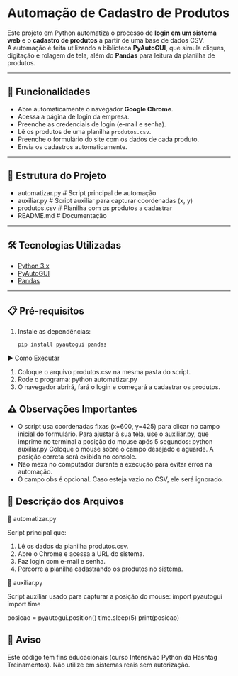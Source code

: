 # Automação de Cadastro de Produtos

Este projeto em Python automatiza o processo de **login em um sistema web** e o **cadastro de produtos** a partir de uma base de dados CSV.  
A automação é feita utilizando a biblioteca **PyAutoGUI**, que simula cliques, digitação e rolagem de tela, além do **Pandas** para leitura da planilha de produtos.

---

## 🚀 Funcionalidades
- Abre automaticamente o navegador **Google Chrome**.
- Acessa a página de login da empresa.
- Preenche as credenciais de login (e-mail e senha).
- Lê os produtos de uma planilha `produtos.csv`.
- Preenche o formulário do site com os dados de cada produto.
- Envia os cadastros automaticamente.

---

## 📂 Estrutura do Projeto
- automatizar.py # Script principal de automação
- auxiliar.py # Script auxiliar para capturar coordenadas (x, y)
- produtos.csv # Planilha com os produtos a cadastrar
- README.md # Documentação

---

## 🛠️ Tecnologias Utilizadas
- [Python 3.x](https://www.python.org/)
- [PyAutoGUI](https://pyautogui.readthedocs.io/en/latest/)
- [Pandas](https://pandas.pydata.org/)

---

## 📋 Pré-requisitos
1. Instale as dependências:
   ```bash
   pip install pyautogui pandas

▶️ Como Executar

1. Coloque o arquivo produtos.csv na mesma pasta do script.
2. Rode o programa:
   python automatizar.py
3. O navegador abrirá, fará o login e começará a cadastrar os produtos.

## ⚠️ Observações Importantes

- O script usa coordenadas fixas (x=600, y=425) para clicar no campo inicial do formulário.
Para ajustar à sua tela, use o auxiliar.py, que imprime no terminal a posição do mouse após 5 segundos:
  python auxiliar.py
Coloque o mouse sobre o campo desejado e aguarde. A posição correta será exibida no console.
- Não mexa no computador durante a execução para evitar erros na automação.
- O campo obs é opcional. Caso esteja vazio no CSV, ele será ignorado.

## 📖 Descrição dos Arquivos

🔹 automatizar.py

Script principal que:
1. Lê os dados da planilha produtos.csv.
2. Abre o Chrome e acessa a URL do sistema.
3. Faz login com e-mail e senha.
4. Percorre a planilha cadastrando os produtos no sistema.

🔹 auxiliar.py

Script auxiliar usado para capturar a posição do mouse:
  import pyautogui
  import time
  
  posicao = pyautogui.position()
  time.sleep(5)
  print(posicao)

## 📌 Aviso

Este código tem fins educacionais (curso Intensivão Python da Hashtag Treinamentos).
Não utilize em sistemas reais sem autorização.
